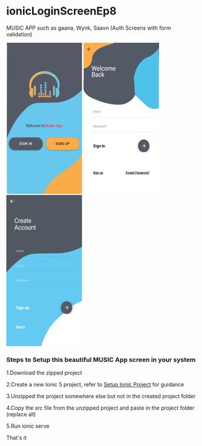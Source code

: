 # ionicLoginScreenEp8
MUSIC APP such as gaana, Wynk, Saavn (Auth Screens with form validation)

<img src="https://github.com/Nykz/ionicLoginScreenEp8/blob/main/Screenshots/screen1.png" width="200" height="400" />
<img src="https://github.com/Nykz/ionicLoginScreenEp8/blob/main/Screenshots/screen2.png" width="200" height="400" />
<img src="https://github.com/Nykz/ionicLoginScreenEp8/blob/main/Screenshots/screen3.png" width="200" height="400" />

### Steps to Setup this beautiful MUSIC App screen in your system

1.Download the zipped project

2.Create a new Ionic 5 project, refer to <a href="https://www.youtube.com/watch?v=hmB2PYraBZk&t=6s&ab_channel=CodingTechnyks">Setup Ionic Project</a> for guidance

3.Unzipped the project somewhere else but not in the created project folder

4.Copy the src file from the unzipped project and paste in the project folder (replace all)

5.Run ionic serve

That's it
